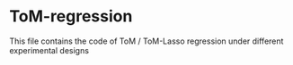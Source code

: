 # ToM-regression
This file contains the code of ToM / ToM-Lasso regression under different experimental designs
